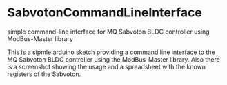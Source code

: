 # SabvotonCommandLineInterface
simple command-line interface for MQ Sabvoton BLDC controller using ModBus-Master library

This is a sipmle arduino sketch providing a command line interface to the MQ Sabvoton BLDC controller using the ModBus-Master library.
Also there is a screenshot showing the usage and a spreadsheet with the known registers of the Sabvoton.
